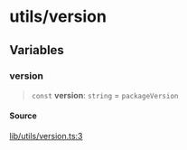 # utils/version

## Variables

### version

> `const` **version**: `string` = `packageVersion`

#### Source

[lib/utils/version.ts:3](https://github.com/PufferFinance/puffer-sdk/blob/ac895edd81760da761663681aeed6740117f2db6/lib/utils/version.ts#L3)
